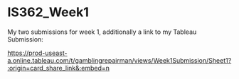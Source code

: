 # IS362_Week1

My two submissions for week 1, additionally a link to my Tableau Submission:

https://prod-useast-a.online.tableau.com/t/gamblingrepairman/views/Week1Submission/Sheet1?:origin=card_share_link&:embed=n
